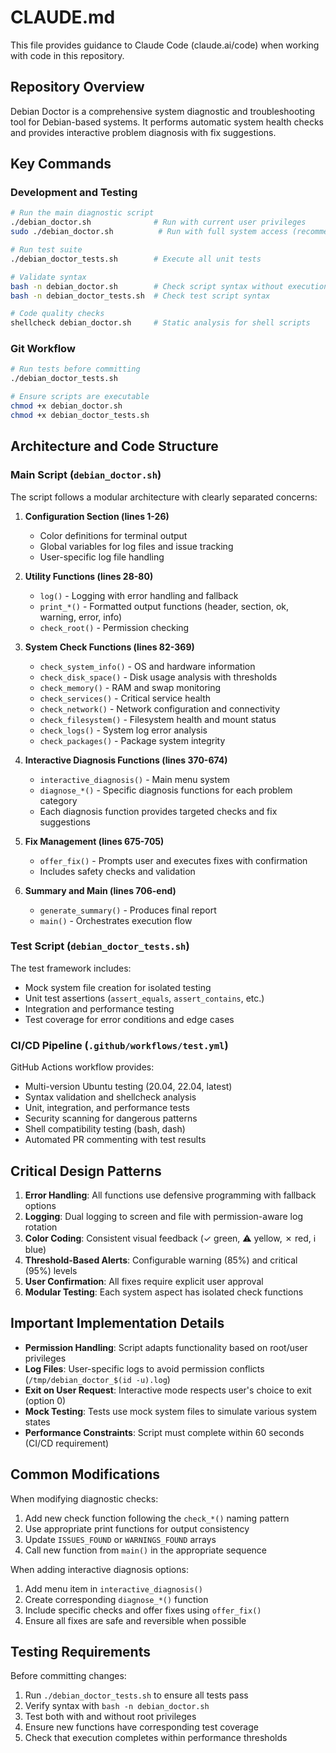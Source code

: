 # CLAUDE.md

This file provides guidance to Claude Code (claude.ai/code) when working with code in this repository.

## Repository Overview

Debian Doctor is a comprehensive system diagnostic and troubleshooting tool for Debian-based systems. It performs automatic system health checks and provides interactive problem diagnosis with fix suggestions.

## Key Commands

### Development and Testing
```bash
# Run the main diagnostic script
./debian_doctor.sh              # Run with current user privileges
sudo ./debian_doctor.sh          # Run with full system access (recommended)

# Run test suite
./debian_doctor_tests.sh        # Execute all unit tests

# Validate syntax
bash -n debian_doctor.sh        # Check script syntax without execution
bash -n debian_doctor_tests.sh  # Check test script syntax

# Code quality checks
shellcheck debian_doctor.sh     # Static analysis for shell scripts
```

### Git Workflow
```bash
# Run tests before committing
./debian_doctor_tests.sh

# Ensure scripts are executable
chmod +x debian_doctor.sh
chmod +x debian_doctor_tests.sh
```

## Architecture and Code Structure

### Main Script (`debian_doctor.sh`)

The script follows a modular architecture with clearly separated concerns:

1. **Configuration Section (lines 1-26)**
   - Color definitions for terminal output
   - Global variables for log files and issue tracking
   - User-specific log file handling

2. **Utility Functions (lines 28-80)**
   - `log()` - Logging with error handling and fallback
   - `print_*()` - Formatted output functions (header, section, ok, warning, error, info)
   - `check_root()` - Permission checking

3. **System Check Functions (lines 82-369)**
   - `check_system_info()` - OS and hardware information
   - `check_disk_space()` - Disk usage analysis with thresholds
   - `check_memory()` - RAM and swap monitoring
   - `check_services()` - Critical service health
   - `check_network()` - Network configuration and connectivity
   - `check_filesystem()` - Filesystem health and mount status
   - `check_logs()` - System log error analysis
   - `check_packages()` - Package system integrity

4. **Interactive Diagnosis Functions (lines 370-674)**
   - `interactive_diagnosis()` - Main menu system
   - `diagnose_*()` - Specific diagnosis functions for each problem category
   - Each diagnosis function provides targeted checks and fix suggestions

5. **Fix Management (lines 675-705)**
   - `offer_fix()` - Prompts user and executes fixes with confirmation
   - Includes safety checks and validation

6. **Summary and Main (lines 706-end)**
   - `generate_summary()` - Produces final report
   - `main()` - Orchestrates execution flow

### Test Script (`debian_doctor_tests.sh`)

The test framework includes:
- Mock system file creation for isolated testing
- Unit test assertions (`assert_equals`, `assert_contains`, etc.)
- Integration and performance testing
- Test coverage for error conditions and edge cases

### CI/CD Pipeline (`.github/workflows/test.yml`)

GitHub Actions workflow provides:
- Multi-version Ubuntu testing (20.04, 22.04, latest)
- Syntax validation and shellcheck analysis
- Unit, integration, and performance tests
- Security scanning for dangerous patterns
- Shell compatibility testing (bash, dash)
- Automated PR commenting with test results

## Critical Design Patterns

1. **Error Handling**: All functions use defensive programming with fallback options
2. **Logging**: Dual logging to screen and file with permission-aware log rotation
3. **Color Coding**: Consistent visual feedback (✓ green, ⚠ yellow, ✗ red, ℹ blue)
4. **Threshold-Based Alerts**: Configurable warning (85%) and critical (95%) levels
5. **User Confirmation**: All fixes require explicit user approval
6. **Modular Testing**: Each system aspect has isolated check functions

## Important Implementation Details

- **Permission Handling**: Script adapts functionality based on root/user privileges
- **Log Files**: User-specific logs to avoid permission conflicts (`/tmp/debian_doctor_$(id -u).log`)
- **Exit on User Request**: Interactive mode respects user's choice to exit (option 0)
- **Mock Testing**: Tests use mock system files to simulate various system states
- **Performance Constraints**: Script must complete within 60 seconds (CI/CD requirement)

## Common Modifications

When modifying diagnostic checks:
1. Add new check function following the `check_*()` naming pattern
2. Use appropriate print functions for output consistency
3. Update `ISSUES_FOUND` or `WARNINGS_FOUND` arrays
4. Call new function from `main()` in the appropriate sequence

When adding interactive diagnosis options:
1. Add menu item in `interactive_diagnosis()`
2. Create corresponding `diagnose_*()` function
3. Include specific checks and offer fixes using `offer_fix()`
4. Ensure all fixes are safe and reversible when possible

## Testing Requirements

Before committing changes:
1. Run `./debian_doctor_tests.sh` to ensure all tests pass
2. Verify syntax with `bash -n debian_doctor.sh`
3. Test both with and without root privileges
4. Ensure new functions have corresponding test coverage
5. Check that execution completes within performance thresholds